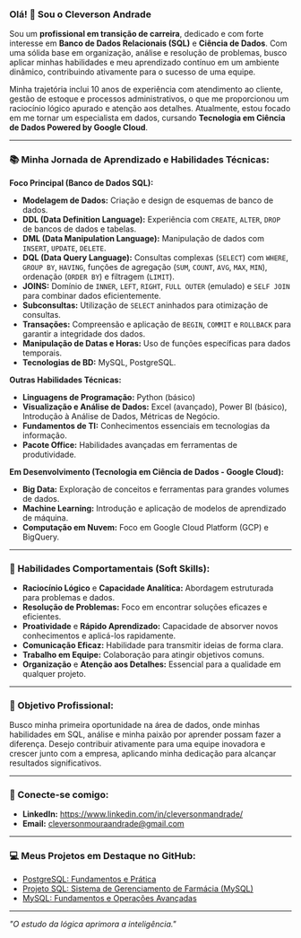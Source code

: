 ### Olá! 👋 Sou o Cleverson Andrade

Sou um **profissional em transição de carreira**, dedicado e com forte interesse em **Banco de Dados Relacionais (SQL)** e **Ciência de Dados**. Com uma sólida base em organização, análise e resolução de problemas, busco aplicar minhas habilidades e meu aprendizado contínuo em um ambiente dinâmico, contribuindo ativamente para o sucesso de uma equipe.

Minha trajetória inclui 10 anos de experiência com atendimento ao cliente, gestão de estoque e processos administrativos, o que me proporcionou um raciocínio lógico apurado e atenção aos detalhes. Atualmente, estou focado em me tornar um especialista em dados, cursando **Tecnologia em Ciência de Dados Powered by Google Cloud**.

---

### 📚 Minha Jornada de Aprendizado e Habilidades Técnicas:

**Foco Principal (Banco de Dados SQL):**
* **Modelagem de Dados:** Criação e design de esquemas de banco de dados.
* **DDL (Data Definition Language):** Experiência com `CREATE`, `ALTER`, `DROP` de bancos de dados e tabelas.
* **DML (Data Manipulation Language):** Manipulação de dados com `INSERT`, `UPDATE`, `DELETE`.
* **DQL (Data Query Language):** Consultas complexas (`SELECT`) com `WHERE`, `GROUP BY`, `HAVING`, funções de agregação (`SUM`, `COUNT`, `AVG`, `MAX`, `MIN`), ordenação (`ORDER BY`) e filtragem (`LIMIT`).
* **JOINS:** Domínio de `INNER`, `LEFT`, `RIGHT`, `FULL OUTER` (emulado) e `SELF JOIN` para combinar dados eficientemente.
* **Subconsultas:** Utilização de `SELECT` aninhados para otimização de consultas.
* **Transações:** Compreensão e aplicação de `BEGIN`, `COMMIT` e `ROLLBACK` para garantir a integridade dos dados.
* **Manipulação de Datas e Horas:** Uso de funções específicas para dados temporais.
* **Tecnologias de BD:** MySQL, PostgreSQL.

**Outras Habilidades Técnicas:**
* **Linguagens de Programação:** Python (básico)
* **Visualização e Análise de Dados:** Excel (avançado), Power BI (básico), Introdução à Análise de Dados, Métricas de Negócio.
* **Fundamentos de TI:** Conhecimentos essenciais em tecnologias da informação.
* **Pacote Office:** Habilidades avançadas em ferramentas de produtividade.

**Em Desenvolvimento (Tecnologia em Ciência de Dados - Google Cloud):**
* **Big Data:** Exploração de conceitos e ferramentas para grandes volumes de dados.
* **Machine Learning:** Introdução e aplicação de modelos de aprendizado de máquina.
* **Computação em Nuvem:** Foco em Google Cloud Platform (GCP) e BigQuery.
    
---

### 🌟 Habilidades Comportamentais (Soft Skills):

* **Raciocínio Lógico** e **Capacidade Analítica:** Abordagem estruturada para problemas e dados.
* **Resolução de Problemas:** Foco em encontrar soluções eficazes e eficientes.
* **Proatividade** e **Rápido Aprendizado:** Capacidade de absorver novos conhecimentos e aplicá-los rapidamente.
* **Comunicação Eficaz:** Habilidade para transmitir ideias de forma clara.
* **Trabalho em Equipe:** Colaboração para atingir objetivos comuns.
* **Organização** e **Atenção aos Detalhes:** Essencial para a qualidade em qualquer projeto.

---

### 🎯 Objetivo Profissional:

Busco minha primeira oportunidade na área de dados, onde minhas habilidades em SQL, análise e minha paixão por aprender possam fazer a diferença. Desejo contribuir ativamente para uma equipe inovadora e crescer junto com a empresa, aplicando minha dedicação para alcançar resultados significativos.

---

### 🔗 Conecte-se comigo:

* **LinkedIn:** https://www.linkedin.com/in/cleversonmandrade/
* **Email:** cleversonmouraandrade@gmail.com

---

### 💻 Meus Projetos em Destaque no GitHub:

* [PostgreSQL: Fundamentos e Prática](https://github.com/Cleverson-Andrade/modulo-1-postgresql-geek-university)
* [Projeto SQL: Sistema de Gerenciamento de Farmácia (MySQL)](https://github.com/Cleverson-Andrade/projeto-farmacia-sql)
* [MySQL: Fundamentos e Operações Avançadas](https://github.com/Cleverson-Andrade/modulo-pratico-mysql-geek-university)

---

_"O estudo da lógica aprimora a inteligência."_
